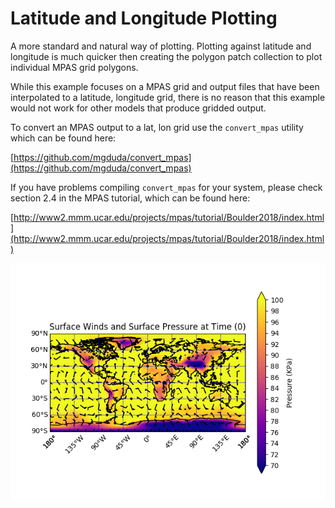 Latitude and Longitude Plotting
===============================

A more standard and natural way of plotting. Plotting against latitude and
longitude is much quicker then creating the polygon patch collection to plot
individual MPAS grid polygons. 

While this example focuses on a MPAS grid and output files that have been
interpolated to a latitude, longitude grid, there is no reason that this
example would not work for other models that produce gridded output.

To convert an MPAS output to a lat, lon grid use the `convert_mpas`
utility which can be found here:

[https://github.com/mgduda/convert_mpas](https://github.com/mgduda/convert_mpas)

If you have problems compiling `convert_mpas` for your system, please check
section 2.4 in the MPAS tutorial, which can be found here:

[http://www2.mmm.ucar.edu/projects/mpas/tutorial/Boulder2018/index.html](http://www2.mmm.ucar.edu/projects/mpas/tutorial/Boulder2018/index.html)


<img src="../data/ll-plot-example.png" alt="LL Example" width="800"/>
